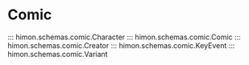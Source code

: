 # Comic

::: himon.schemas.comic.Character
::: himon.schemas.comic.Comic
::: himon.schemas.comic.Creator
::: himon.schemas.comic.KeyEvent
::: himon.schemas.comic.Variant
